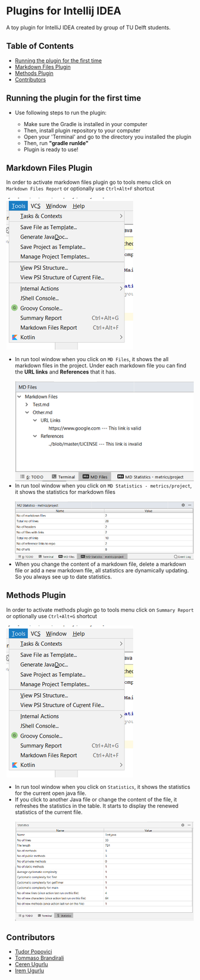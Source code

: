 # Plugins for Intellij IDEA

A toy plugin for IntelliJ IDEA created by group of TU Delft students.

## Table of Contents
* [Running the plugin for the first time](#running-the-plugin-for-the-first-time)
* [Markdown Files Plugin](#markdown-files-plugin)
* [Methods Plugin](#methods-plugin)
* [Contributors](#contributors)

## Running the plugin for the first time

* Use following steps to run the plugin: 

  * Make sure the Gradle is installed in your computer
  * Then, install plugin repository to your computer
  * Open your 'Terminal' and go to the directory you installed the plugin
  * Then, run **"gradle runIde"**
  * Plugin is ready to use!

## Markdown Files Plugin
In order to activate markdown files plugin go to tools menu
click on `Markdown Files Report` or optionally use `Ctrl+Alt+F` shortcut <br/><br/>
![Image of Tools Menu](images/image1.png)<br/>
- In run tool window when you click on `MD Files`, it shows the all markdown files in the project. Under each markdown file you can find the **URL links** and **References** that it has.<br/><br/>
![Image of MD Files](images/image4.png)
- In run tool window when you click on `MD Statistics - metrics/project`, it shows the statistics for markdown files<br/><br/>
![Image of MD Statistics](images/image3.png)
- When you change the content of a markdown file, delete a markdown file or add a new markdown file, all statistics are dynamically updating. So you always see up to date statistics.

## Methods Plugin
In order to activate methods plugin go to tools menu
click on `Summary Report` or optionally use `Ctrl+Alt+G` shortcut <br/><br/>
![Image of Tools Menu](images/image1.png)<br/>

- In run tool window when you click on `Statistics`, it shows the statistics for the current open java file. 
- If you click to another Java file or change the content of the file, it refreshes the statistics in the table. It starts to display the renewed statistics of the current file.<br/><br/>
![Image of Statistics](images/image2.png)

## Contributors
* [Tudor Popovici](https://github.com/tudorpopovici1)
* [Tommaso Brandirali](https://github.com/TommasoBrandirali)
* [Ceren Ugurlu](https://github.com/cugurlu)
* [Irem Ugurlu](https://github.com/iremugurlu)
